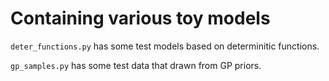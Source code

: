 # Containing various toy models

`deter_functions.py` has some test models based on determinitic functions.

`gp_samples.py` has some test data that drawn from GP priors.